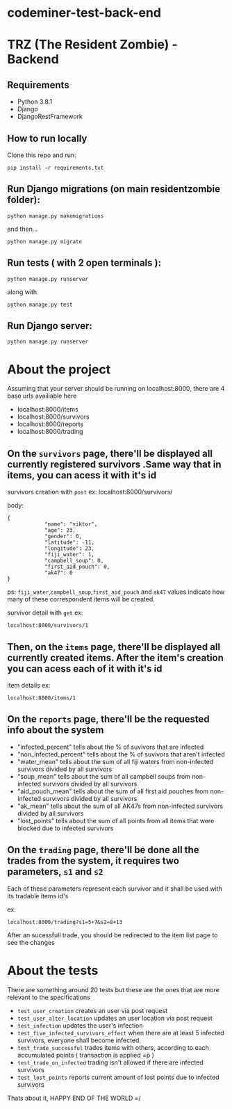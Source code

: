 # codeminer-test-back-end

# TRZ (The Resident Zombie) - Backend
## Requirements

* Python 3.8.1
* Django
* DjangoRestFramework

## How to run locally

Clone this repo and run:

```shell
pip install -r requirements.txt
```

## Run Django migrations (on main residentzombie folder):

```shell
python manage.py makemigrations
```

and then...

```shell
python manage.py migrate
```

## Run tests ( with 2 open terminals ):

```shell
python manage.py runserver
```

along with

```shell
python manage.py test
```

## Run Django server:

```shell
python manage.py runserver
```
# About the project

Assuming that your server should be running on localhost:8000, there are 4 base urls availiable here
* localhost:8000/items
* localhost:8000/survivors
* localhost:8000/reports
* localhost:8000/trading

## On the `survivors` page, there'll be displayed all currently registered survivors .Same way that in items, you can acess it with it's id

survivors creation with `post` ex:
localhost:8000/survivors/

body:
```shell
{
            "name": "viktor",
            "age": 23,
            "gender": 0,
            "latitude": -11,
            "longitude": 23,
            "fiji_water": 1,
            "campbell_soup": 0,
            "first_aid_pouch": 0,
            "ak47": 0
}
```

ps: `fiji_water`,`campbell_soup`,`first_aid_pouch` and `ak47` values indicate how many of these correspondent items will be created.

survivor detail with `get` ex:
```shell
localhost:8000/survivors/1
```

## Then, on the `items` page, there'll  be displayed all currently created items. After the item's creation you can acess each of it with it's id

item details ex:
```shell
localhost:8000/items/1
```

## On the `reports` page, there'll be the requested info about the system

* "infected_percent" tells about the % of suvivors that are infected
* "non_infected_percent" tells about the % of suvivors that aren't infected
* "water_mean" tells about the sum of all fiji waters from non-infected survivors divided by all survivors
* "soup_mean" tells about the sum of all campbell soups from non-infected survivors divided by all survivors
* "aid_pouch_mean" tells about the sum of all first aid pouches from non-infected survivors divided by all survivors
* "ak_mean" tells about the sum of all AK47s from non-infected survivors divided by all survivors
* "lost_points" tells about the sum of all points from all items that were blocked due to infected survivors

## On the `trading` page, there'll be done all the trades from the system, it requires two parameters, `s1` and `s2`

Each of these parameters represent each survivor and it shall be used with its tradable items id's

ex:
```shell
localhost:8000/trading?s1=5+7&s2=8+13
```

After an sucessfull trade, you should be redirected to the item list page to see the changes

# About the tests

There are something around 20 tests but these are the ones that are more relevant to the specifications

* `test_user_creation` creates an user via post request
* `test_user_alter_location` updates an user location via post request
* `test_infection` updates the user's infection
* `test_five_infected_survivors_effect` when there are at least 5 infected survivors, everyone shall become infected.
* `test_trade_successful` trades items with others, according to each accumulated points ( transaction is applied =p )
* `test_trade_on_infected` trading isn't allowed if there are infected survivors
* `test_lost_points` reports current amount of lost points due to infected survivors

Thats about it, HAPPY END OF THE WORLD =/


